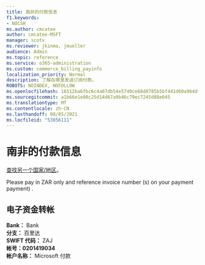 ```yaml
---
title: 南非的付款信息
f1.keywords:
- NOCSH
ms.author: cmcatee
author: cmcatee-MSFT
manager: scotv
ms.reviewer: jkinma, jmueller
audience: Admin
ms.topic: reference
ms.service: o365-administration
ms.custom: commerce_billing_payinfo
localization_priority: Normal
description: 了解在哪里发送订阅付款。
ROBOTS: NOINDEX, NOFOLLOW
ms.openlocfilehash: 16512ba6fbc6c4a07db54e5740ce68d0785b5bf441d60a964dfbba336f97b5c3
ms.sourcegitcommit: a1b66e1e80c25d14d67a9b46c79ec7245d88e045
ms.translationtype: MT
ms.contentlocale: zh-CN
ms.lasthandoff: 08/05/2021
ms.locfileid: "53856111"
---
```

# <a name="payment-information-for-south-africa"></a>南非的付款信息

[查找另一个国家/地区](../billing-and-payments/pay-for-your-subscription.md)。

Please pay in ZAR only and reference invoice number (s) on your payment payment) .

## <a name="electronic-funds-transfer"></a>电子资金转帐

**Bank：** Bank  
**分支：** 百里达  
**SWIFT 代码：** ZAJ  
**帐号：0201419034**  
**帐户名称：** Microsoft 付款
